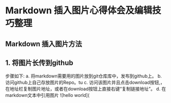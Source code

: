 # Markdown 插入图片心得体会及编辑技巧整理
## Markdown 插入图片方法

## **1. 将图片长传到github**
步骤如下:
a. 将markdown需要用的图片放到git仓库库中，发布到github上。
b. 访问github上自己存放图片的Repo。tu
c. 访问该图片并且点击download按钮,，在地址栏复制图片地址，或者在download按钮上直接右键“复制链接地址”。
d. 在markdown文本中引用图片 ![hello world](
<!--stackedit_data:
eyJoaXN0b3J5IjpbLTg2NzY3MTk4OSwtNTczMTk0NTAzXX0=
-->